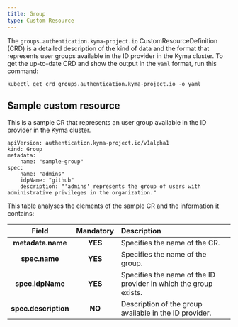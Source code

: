```yaml
---
title: Group
type: Custom Resource
---
```


The `groups.authentication.kyma-project.io` CustomResourceDefinition (CRD) is a detailed description of the kind of data and the format that represents user groups available in the ID provider in the Kyma cluster. To get the up-to-date CRD and show the output in the `yaml` format, run this command:

```
kubectl get crd groups.authentication.kyma-project.io -o yaml
```

## Sample custom resource

This is a sample CR that represents an user group available in the ID provider in the Kyma cluster.

```
apiVersion: authentication.kyma-project.io/v1alpha1
kind: Group
metadata:
    name: "sample-group"
spec:    
    name: "admins"
    idpName: "github"
    description: "'admins' represents the group of users with administrative privileges in the organization."
```

This table analyses the elements of the sample CR and the information it contains:


| Field   |      Mandatory      |  Description |
|:----------:|:-------------:|:------|
| **metadata.name** |    **YES**   | Specifies the name of the CR. |
| **spec.name** | **YES** | Specifies the name of the group. |
| **spec.idpName** | **YES** | Specifies the name of the ID provider in which the group exists. |
| **spec.description** | **NO** | Description of the group available in the ID provider. |

